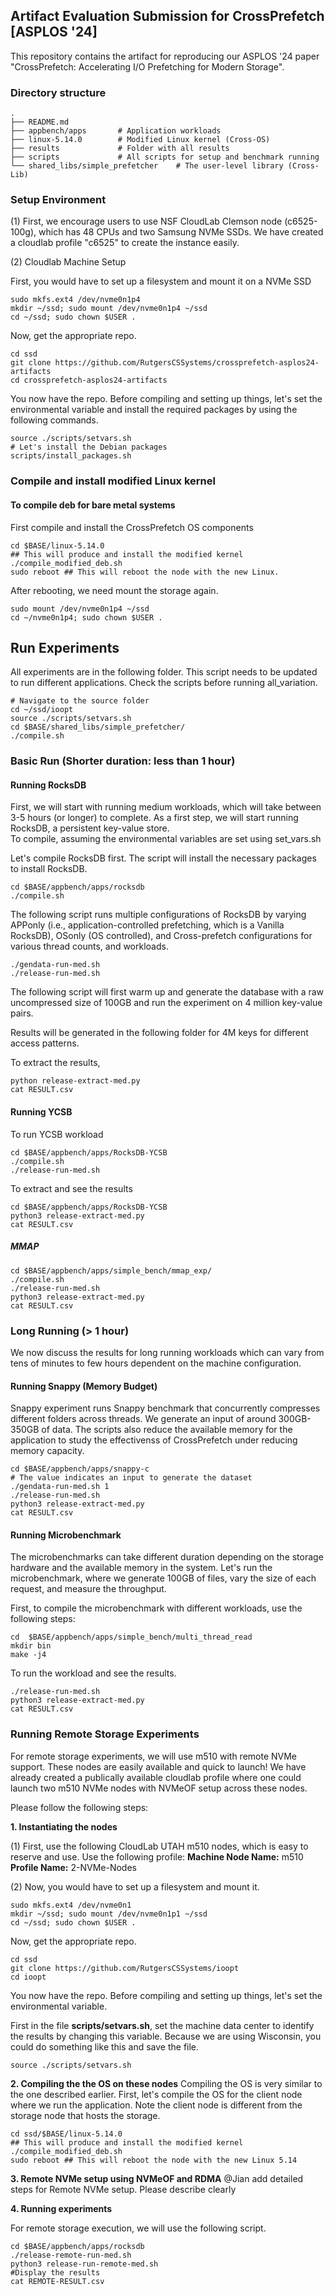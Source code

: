 ## Artifact Evaluation Submission for CrossPrefetch [ASPLOS '24]

This repository contains the artifact for reproducing our ASPLOS '24 paper "CrossPrefetch: Accelerating I/O Prefetching for Modern Storage".

### Directory structure
```
.
├── README.md
├── appbench/apps       # Application workloads
├── linux-5.14.0        # Modified Linux kernel (Cross-OS)
├── results             # Folder with all results 
├── scripts             # All scripts for setup and benchmark running
└── shared_libs/simple_prefetcher    # The user-level library (Cross-Lib)
```

### Setup Environment

(1) First, we encourage users to use NSF CloudLab Clemson node (c6525-100g), which has 48 CPUs and two Samsung NVMe SSDs. We have created a cloudlab profile "c6525" to create the instance easily.

(2) Cloudlab Machine Setup

First, you would have to set up a filesystem and mount it on a NVMe SSD

```
sudo mkfs.ext4 /dev/nvme0n1p4
mkdir ~/ssd; sudo mount /dev/nvme0n1p4 ~/ssd
cd ~/ssd; sudo chown $USER .
```

Now, get the appropriate repo.
```
cd ssd
git clone https://github.com/RutgersCSSystems/crossprefetch-asplos24-artifacts
cd crossprefetch-asplos24-artifacts
```

You now have the repo. Before compiling and setting up things, let's set the environmental variable and install the required packages by using the following commands.

```
source ./scripts/setvars.sh
# Let's install the Debian packages
scripts/install_packages.sh
```

### Compile and install modified Linux kernel

#### To compile deb for bare metal systems

First compile and install the CrossPrefetch OS components

```
cd $BASE/linux-5.14.0
## This will produce and install the modified kernel
./compile_modified_deb.sh 
sudo reboot ## This will reboot the node with the new Linux. 
```

After rebooting, we need mount the storage again.

```
sudo mount /dev/nvme0n1p4 ~/ssd
cd ~/nvme0n1p4; sudo chown $USER .
```
## Run Experiments
All experiments are in the following folder. This script needs to be updated to run different applications. 
Check the scripts before running all_variation.
```
# Navigate to the source folder
cd ~/ssd/ioopt
source ./scripts/setvars.sh
cd $BASE/shared_libs/simple_prefetcher/
./compile.sh
```

### Basic Run (Shorter duration: less than 1 hour)

#### Running RocksDB
First, we will start with running medium workloads, which will take between 3-5 hours (or longer) to complete.
As a first step, we will start running RocksDB, a persistent key-value store.  
To compile, assuming the environmental variables are set using set_vars.sh

Let's compile RocksDB first. The script will install the necessary packages to install RocksDB.
```
cd $BASE/appbench/apps/rocksdb
./compile.sh
```

The following script runs multiple configurations of RocksDB by varying APPonly (i.e., application-controlled prefetching, which is a Vanilla RocksDB), 
OSonly (OS controlled), and Cross-prefetch configurations for various thread counts, and workloads.
```
./gendata-run-med.sh
./release-run-med.sh
```
The following script will first warm up and generate the database with a raw uncompressed size of 100GB and run the experiment on 4 million key-value pairs.   

Results will be generated in the following folder for 4M keys for different access patterns.

To extract the results, 
```
python release-extract-med.py
cat RESULT.csv
```

#### Running YCSB

To run YCSB workload
```
cd $BASE/appbench/apps/RocksDB-YCSB
./compile.sh
./release-run-med.sh
```
To extract and see the results
```
cd $BASE/appbench/apps/RocksDB-YCSB
python3 release-extract-med.py
cat RESULT.csv
```

##### MMAP 
```
cd $BASE/appbench/apps/simple_bench/mmap_exp/
./compile.sh
./release-run-med.sh
python3 release-extract-med.py
cat RESULT.csv
```

### Long Running (> 1 hour)
We now discuss the results for long running workloads which can vary from tens
of minutes to few hours dependent on the machine configuration.


#### Running Snappy (Memory Budget)

Snappy experiment runs Snappy benchmark that concurrently compresses different
folders across threads. We generate an input of around 300GB-350GB of data. The
scripts also reduce the available memory for the application to study the
effectivenss of CrossPrefetch under reducing memory capacity.

```
cd $BASE/appbench/apps/snappy-c
# The value indicates an input to generate the dataset
./gendata-run-med.sh 1
./release-run-med.sh 
python3 release-extract-med.py
cat RESULT.csv
```
#### Running Microbenchmark
The microbenchmarks can take different duration depending on the storage
hardware and the available memory in the system.  Let's run the microbenchmark,
where we generate 100GB of files, vary the size of each request, and measure
the throughput.

First, to compile the microbenchmark with different workloads, use the
following steps:
```
cd  $BASE/appbench/apps/simple_bench/multi_thread_read
mkdir bin
make -j4
```
To run the workload and see the results.
```
./release-run-med.sh
python3 release-extract-med.py
cat RESULT.csv
```

### Running Remote Storage Experiments
For remote storage experiments, we will use m510 with remote NVMe support.
These nodes are easily available and quick to launch!  We have already created
a publically available cloudlab profile where one could launch two m510 NVMe
nodes with NVMeOF setup across these nodes.

Please follow the following steps:

**1. Instantiating the nodes**

(1) First, use the following CloudLab UTAH m510 nodes, which is easy to reserve and use. Use the following profile:
**Machine Node Name:** m510
**Profile Name:** 2-NVMe-Nodes

(2) Now, you would have to set up a filesystem and mount it. 
```
sudo mkfs.ext4 /dev/nvme0n1
mkdir ~/ssd; sudo mount /dev/nvme0n1p1 ~/ssd
cd ~/ssd; sudo chown $USER .
```
Now, get the appropriate repo.
```
cd ssd
git clone https://github.com/RutgersCSSystems/ioopt
cd ioopt
```
You now have the repo. Before compiling and setting up things, let's set the environmental variable.

First in the file **scripts/setvars.sh**, set the machine data center to identify the results by changing this variable. 
Because we are using Wisconsin, you could do something like this and save the file.
```
source ./scripts/setvars.sh 
```

**2. Compiling the the OS on these nodes**
Compiling the OS is very similar to the one described earlier. First, let's
compile the OS for the client node where we run the application. Note the
client node is different from the storage node that hosts the storage.

```
cd ssd/$BASE/linux-5.14.0
## This will produce and install the modified kernel
./compile_modified_deb.sh 
sudo reboot ## This will reboot the node with the new Linux 5.14
```

**3. Remote NVMe setup using NVMeOF and RDMA**
@Jian add detailed steps for Remote NVMe setup. Please describe clearly

**4. Running experiments**

For remote storage execution, we will use the following script. 
```
cd $BASE/appbench/apps/rocksdb
./release-remote-run-med.sh
python3 release-run-remote-med.sh
#Display the results
cat REMOTE-RESULT.csv
```
